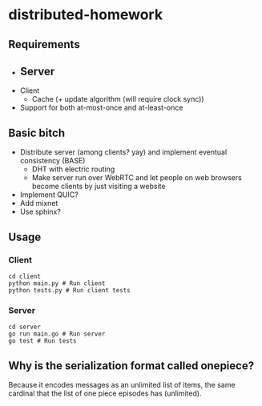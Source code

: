 # distributed-homework

## Requirements
- Server
	- 
- Client
	- Cache (+ update algorithm (will require clock sync))
- Support for both at-most-once and at-least-once

## Basic bitch
- Distribute server (among clients? yay) and implement eventual consistency (BASE)
	- DHT with electric routing
	- Make server run over WebRTC and let people on web browsers become clients by just visiting a website
- Implement QUIC?
- Add mixnet
- Use sphinx?

## Usage
### Client
```
cd client
python main.py # Run client
python tests.py # Run client tests
```

### Server
```
cd server
go run main.go # Run server
go test # Run tests
```

## Why is the serialization format called onepiece?
Because it encodes messages as an unlimited list of items, the same cardinal that the list of one piece episodes has (unlimited).
